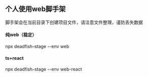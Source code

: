 ## 个人使用web脚手架

脚手架会在当前目录下创建项目文件，请注意文件整理，谨防丢失数据

#### 纯web（稳定）
npx deadfish-stage --env web

#### ts+react
npx deadfish-stage --env web-react
